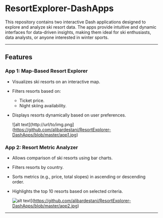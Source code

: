 # ResortExplorer-DashApps

This repository contains two interactive Dash applications designed to explore and analyze ski resort data. The apps provide intuitive and dynamic interfaces for data-driven insights, making them ideal for ski enthusiasts, data analysts, or anyone interested in winter sports.

---

## Features

### **App 1: Map-Based Resort Explorer**
- Visualizes ski resorts on an interactive map.
- Filters resorts based on:
  - Ticket price.
  - Night skiing availability.
- Displays resorts dynamically based on user preferences.

  ![alt text](http://url/to/img.png](https://github.com/alibardestani/ResortExplorer-DashApps/blob/master/app1.jpg)

### **App 2: Resort Metric Analyzer**
- Allows comparison of ski resorts using bar charts.
- Filters resorts by country.
- Sorts metrics (e.g., price, total slopes) in ascending or descending order.
- Highlights the top 10 resorts based on selected criteria.

  ![alt text](http://url/to/img.png)](https://github.com/alibardestani/ResortExplorer-DashApps/blob/master/app2.jpg)

---
